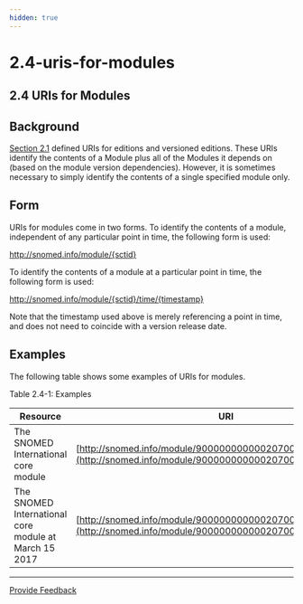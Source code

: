 ```yaml
---
hidden: true
---
```


# 2.4-uris-for-modules

## 2.4 URIs for Modules

## Background

[Section 2.1](../2%20snomed-ct-uri-space/2.1-URIs-for-Editions-and-Versions_29951164.html) defined URIs for editions and versioned editions. These URIs identify the contents of a Module plus all of the Modules it depends on (based on the module version dependencies). However, it is sometimes necessary to simply identify the contents of a single specified module only.

## Form

URIs for modules come in two forms. To identify the contents of a module, independent of any particular point in time, the following form is used:

http://snomed.info/module/{sctid}

To identify the contents of a module at a particular point in time, the following form is used:

http://snomed.info/module/{sctid}/time/{timestamp}

Note that the timestamp used above is merely referencing a point in time, and does not need to coincide with a version release date.

## Examples

The following table shows some examples of URIs for modules.

Table 2.4-1: Examples

| **Resource**                                          | **URI**                                                                                                                  |
| ----------------------------------------------------- | ------------------------------------------------------------------------------------------------------------------------ |
| The SNOMED International core module                  | [http://snomed.info/module/900000000000207008](http://snomed.info/module/900000000000207008)                             |
| The SNOMED International core module at March 15 2017 | [http://snomed.info/module/900000000000207008/time/20170315](http://snomed.info/module/900000000000207008/time/20170315) |

***

<a href="https://docs.google.com/forms/d/e/1FAIpQLScTmbZIf0UEQwYDkY27EEWBkaiYkHSbR0_9DmFrMLXoQLyL7Q/viewform?usp=pp_url&#x26;entry.1767247133=URI+Standard&#x26;entry.670899847=2.4%20URIs%20for%20Modules" class="button primary">Provide Feedback</a>

